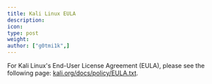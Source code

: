 ```yaml
---
title: Kali Linux EULA
description:
icon:
type: post
weight:
author: ["g0tmi1k",]
---
```


For Kali Linux's End-User License Agreement (EULA), please see the following page: [kali.org/docs/policy/EULA.txt](/docs/policy/EULA.txt).
